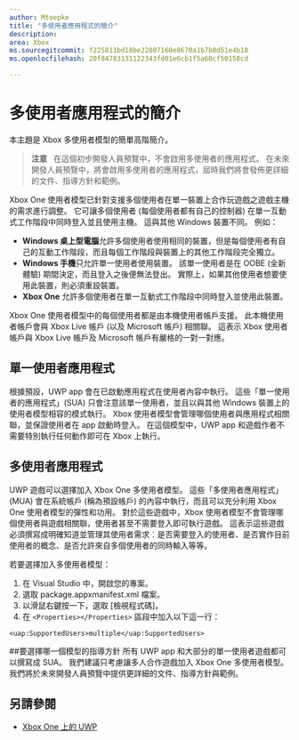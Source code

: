 ```yaml
---
author: Mtoepke
title: "多使用者應用程式的簡介"
description: 
area: Xbox
ms.sourcegitcommit: f225811bd18be22807160e8670a1b7b8d51e4b10
ms.openlocfilehash: 20f84783131122343fd01e6cb1f5a60cf50158cd

---
```


# 多使用者應用程式的簡介

本主題是 Xbox 多使用者模型的簡單高階簡介。

> **注意**
            &nbsp;&nbsp;在這個初步開發人員預覽中，不會啟用多使用者的應用程式。 在未來開發人員預覽中，將會啟用多使用者的應用程式，屆時我們將會發佈更詳細的文件、指導方針和範例。 

Xbox One 使用者模型已針對支援多個使用者在單一裝置上合作玩遊戲之遊戲主機的需求進行調整。 它可讓多個使用者 (每個使用者都有自己的控制器) 在單一互動式工作階段中同時登入並且使用主機。 這與其他 Windows 裝置不同。 例如：
* **Windows 桌上型電腦**允許多個使用者使用相同的裝置，但是每個使用者有自己的互動工作階段，而且每個工作階段與裝置上的其他工作階段完全獨立。
* **Windows 手機**只允許單一使用者使用裝置。 該單一使用者是在 OOBE (全新體驗) 期間決定，而且登入之後便無法登出。 實際上，如果其他使用者想要使用此裝置，則必須重設裝置。 
* **Xbox One** 允許多個使用者在單一互動式工作階段中同時登入並使用此裝置。

Xbox One 使用者模型中的每個使用者都是由本機使用者帳戶支援。 此本機使用者帳戶會與 Xbox Live 帳戶 (以及 Microsoft 帳戶) 相關聯。 這表示 Xbox 使用者帳戶與 Xbox Live 帳戶及 Microsoft 帳戶有嚴格的一對一對應。

## 單一使用者應用程式
根據預設，UWP app 會在已啟動應用程式在使用者內容中執行。 這些「單一使用者的應用程式」(SUA) 只會注意該單一使用者，並且以與其他 Windows 裝置上的使用者模型相容的模式執行。 Xbox 使用者模型會管理哪個使用者與應用程式相關聯，並保證使用者在 app 啟動時登入。 在這個模型中，UWP app 和遊戲作者不需要特別執行任何動作即可在 Xbox 上執行。 

## 多使用者應用程式
UWP 遊戲可以選擇加入 Xbox One 多使用者模型。 這些「多使用者應用程式」(MUA) 會在系統帳戶 (稱為預設帳戶) 的內容中執行，而且可以充分利用 Xbox One 使用者模型的彈性和功用。 對於這些遊戲中，Xbox 使用者模型不會管理哪個使用者與遊戲相關聯，使用者甚至不需要登入即可執行遊戲。 這表示這些遊戲必須撰寫成明確知道並管理其使用者需求︰是否需要登入的使用者、是否實作目前使用者的概念、是否允許來自多個使用者的同時輸入等等。
   
若要選擇加入多使用者模型：   
1. 在 Visual Studio 中，開啟您的專案。   
2. 選取 package.appxmanifest.xml 檔案。   
3. 以滑鼠右鍵按一下，選取 \[檢視程式碼\]。   
4. 在 `<Properties></Properties>` 區段中加入以下這一行：

`<uap:SupportedUsers>multiple</uap:SupportedUsers>`

##要選擇哪一個模型的指導方針
所有 UWP app 和大部分的單一使用者遊戲都可以撰寫成 SUA。 我們建議只考慮讓多人合作遊戲加入 Xbox One 多使用者模型。 我們將於未來開發人員預覽中提供更詳細的文件、指導方針與範例。

## 另請參閱
- [Xbox One 上的 UWP](index.md)



<!--HONumber=Jun16_HO4-->


